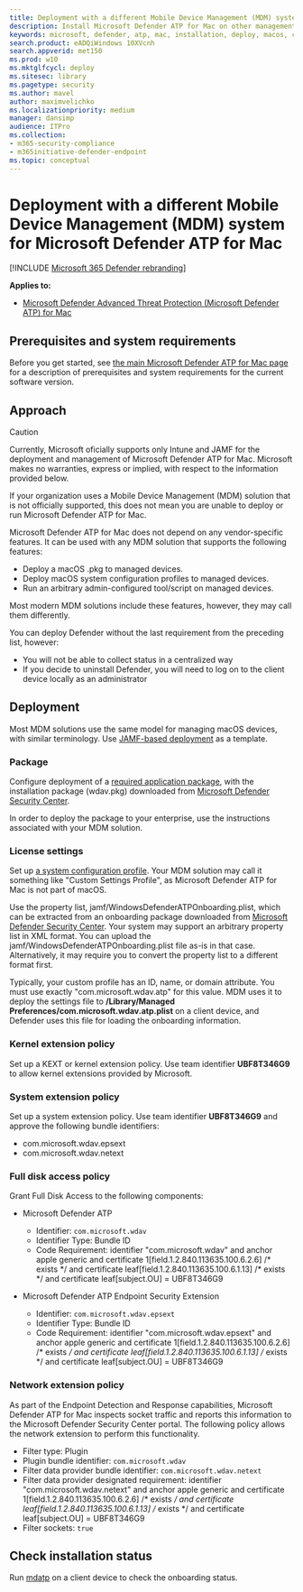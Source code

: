 ```yaml
---
title: Deployment with a different Mobile Device Management (MDM) system for Microsoft Defender ATP for Mac
description: Install Microsoft Defender ATP for Mac on other management solutions.
keywords: microsoft, defender, atp, mac, installation, deploy, macos, catalina, mojave, high sierra
search.product: eADQiWindows 10XVcnh
search.appverid: met150
ms.prod: w10
ms.mktglfcycl: deploy
ms.sitesec: library
ms.pagetype: security
ms.author: mavel
author: maximvelichko
ms.localizationpriority: medium
manager: dansimp
audience: ITPro
ms.collection: 
- m365-security-compliance 
- m365initiative-defender-endpoint 
ms.topic: conceptual
---
```


# Deployment with a different Mobile Device Management (MDM) system for Microsoft Defender ATP for Mac

[!INCLUDE [Microsoft 365 Defender rebranding](../../includes/microsoft-defender.md)]


**Applies to:**

- [Microsoft Defender Advanced Threat Protection (Microsoft Defender ATP) for Mac](microsoft-defender-atp-mac.md)
 
## Prerequisites and system requirements

Before you get started, see [the main Microsoft Defender ATP for Mac page](microsoft-defender-atp-mac.md) for a description of prerequisites and system requirements for the current software version.

## Approach

> [!CAUTION]
> Currently, Microsoft oficially supports only Intune and JAMF for the deployment and management of Microsoft Defender ATP for Mac. Microsoft makes no warranties, express or implied, with respect to the information provided below.

If your organization uses a Mobile Device Management (MDM) solution that is not officially supported, this does not mean you are unable to deploy or run Microsoft Defender ATP for Mac.

Microsoft Defender ATP for Mac does not depend on any vendor-specific features. It can be used with any MDM solution that supports the following features:

- Deploy a macOS .pkg to managed devices.
- Deploy macOS system configuration profiles to managed devices.
- Run an arbitrary admin-configured tool/script on managed devices.

Most modern MDM solutions include these features, however, they may call them differently.

You can deploy Defender without the last requirement from the preceding list, however:

- You will not be able to collect status in a centralized way
- If you decide to uninstall Defender, you will need to log on to the client device locally as an administrator

## Deployment

Most MDM solutions use the same model for managing macOS devices, with similar terminology. Use [JAMF-based deployment](mac-install-with-jamf.md) as a template.

### Package

Configure deployment of a [required application package](mac-install-with-jamf.md), 
with the installation package (wdav.pkg) downloaded from [Microsoft Defender Security Center](mac-install-with-jamf.md).

In order to deploy the package to your enterprise, use the instructions associated with your MDM solution.

### License settings

Set up [a system configuration profile](mac-install-with-jamf.md). 
Your MDM solution may call it something like "Custom Settings Profile", as Microsoft Defender ATP for Mac is not part of macOS.

Use the property list, jamf/WindowsDefenderATPOnboarding.plist, which can be extracted from an onboarding package downloaded from [Microsoft Defender Security Center](mac-install-with-jamf.md).
Your system may support an arbitrary property list in XML format. You can upload the jamf/WindowsDefenderATPOnboarding.plist file as-is in that case.
Alternatively, it may require you to convert the property list to a different format first.

Typically, your custom profile has an ID, name, or domain attribute. You must use exactly "com.microsoft.wdav.atp" for this value.
MDM uses it to deploy the settings file to **/Library/Managed Preferences/com.microsoft.wdav.atp.plist** on a client device, and Defender uses this file for loading the onboarding information.

### Kernel extension policy

Set up a KEXT or kernel extension policy. Use team identifier **UBF8T346G9** to allow kernel extensions provided by Microsoft.

### System extension policy

Set up a system extension policy. Use team identifier **UBF8T346G9** and approve the following bundle identifiers:

- com.microsoft.wdav.epsext
- com.microsoft.wdav.netext

### Full disk access policy

Grant Full Disk Access to the following components:

- Microsoft Defender ATP
    - Identifier: `com.microsoft.wdav`
    - Identifier Type: Bundle ID
    - Code Requirement: identifier "com.microsoft.wdav" and anchor apple generic and certificate 1[field.1.2.840.113635.100.6.2.6] /\* exists \*/ and certificate leaf[field.1.2.840.113635.100.6.1.13] /\* exists \*/ and certificate leaf[subject.OU] = UBF8T346G9

- Microsoft Defender ATP Endpoint Security Extension
    - Identifier: `com.microsoft.wdav.epsext`
    - Identifier Type: Bundle ID
    - Code Requirement: identifier "com.microsoft.wdav.epsext" and anchor apple generic and certificate 1[field.1.2.840.113635.100.6.2.6] /* exists */ and certificate leaf[field.1.2.840.113635.100.6.1.13] /* exists */ and certificate leaf[subject.OU] = UBF8T346G9

### Network extension policy

As part of the Endpoint Detection and Response capabilities, Microsoft Defender ATP for Mac inspects socket traffic and reports this information to the Microsoft Defender Security Center portal. The following policy allows the network extension to perform this functionality.

- Filter type: Plugin
- Plugin bundle identifier: `com.microsoft.wdav`
- Filter data provider bundle identifier: `com.microsoft.wdav.netext`
- Filter data provider designated requirement: identifier "com.microsoft.wdav.netext" and anchor apple generic and certificate 1[field.1.2.840.113635.100.6.2.6] /* exists */ and certificate leaf[field.1.2.840.113635.100.6.1.13] /* exists */ and certificate leaf[subject.OU] = UBF8T346G9
- Filter sockets: `true`

## Check installation status

Run [mdatp](mac-install-with-jamf.md) on a client device to check the onboarding status.
